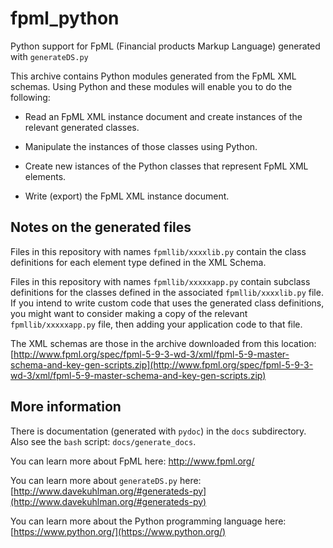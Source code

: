 # fpml_python

Python support for FpML (Financial products Markup Language) generated with `generateDS.py`

This archive contains Python modules generated from the FpML XML
schemas.  Using Python and these modules will enable you to do the
following:

- Read an FpML XML instance document and create instances of the
  relevant generated classes.

- Manipulate the instances of those classes using Python.

- Create new istances of the Python classes that represent FpML XML
  elements.

- Write (export) the FpML XML instance document.


## Notes on the generated files

Files in this repository with names `fpmllib/xxxxlib.py` contain the class
definitions for each element type defined in the XML Schema.

Files in this repository with names `fpmllib/xxxxxapp.py` contain
subclass definitions for the classes defined in the associated
`fpmllib/xxxxlib.py` file.  If you intend to write custom code that
uses the generated class definitions, you might want to consider
making a copy of the relevant `fpmllib/xxxxxapp.py` file, then
adding your application code to that file.

The XML schemas are those in the archive downloaded from this
location:
[http://www.fpml.org/spec/fpml-5-9-3-wd-3/xml/fpml-5-9-master-schema-and-key-gen-scripts.zip](http://www.fpml.org/spec/fpml-5-9-3-wd-3/xml/fpml-5-9-master-schema-and-key-gen-scripts.zip)


## More information

There is documentation (generated with `pydoc`) in the `docs`
subdirectory.  Also see the `bash` script: `docs/generate_docs`.

You can learn more about FpML here: http://www.fpml.org/

You can learn more about `generateDS.py` here:
[http://www.davekuhlman.org/#generateds-py](http://www.davekuhlman.org/#generateds-py)

You can learn more about the Python programming language here:
[https://www.python.org/](https://www.python.org/)

